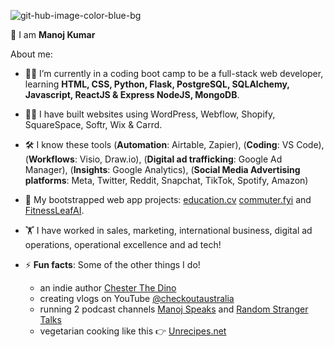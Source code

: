 ![git-hub-image-color-blue-bg](https://github.com/emanoj1/emanoj1/assets/37259245/21c79dde-4741-4305-b3aa-3c7ebf368710)

👋 I am **Manoj Kumar**

About me:

- 👨‍💻 I’m currently in a coding boot camp to be a full-stack web developer, learning **HTML, CSS, Python, Flask, PostgreSQL, SQLAlchemy, Javascript, ReactJS & Express NodeJS, MongoDB**.
- 👷‍♂️ I have built websites using WordPress, Webflow, Shopify, SquareSpace, Softr, Wix & Carrd.
- 🛠 I know these tools (**Automation**: Airtable, Zapier), (**Coding**: VS Code), (**Workflows**: Visio, Draw.io), (**Digital ad trafficking**: Google Ad Manager), (**Insights**: Google Analytics), (**Social Media Advertising platforms**: Meta, Twitter, Reddit, Snapchat, TikTok, Spotify, Amazon)     
- 🚀 My bootstrapped web app projects: [education.cv](https://education.cv) [commuter.fyi](https://commuter.fyi) and [FitnessLeafAI](https://fitnessleafai.com).
- 🏋 I have worked in sales, marketing, international business, digital ad operations, operational excellence and ad tech!

- ⚡ **Fun facts**: Some of the other things I do!
  - an indie author [Chester The Dino](https://chesterthedino.com)
  - creating vlogs on YouTube [@checkoutaustralia](https://youtube.com/@checkoutaustralia)
  - running 2 podcast channels [Manoj Speaks](https://podcasters.spotify.com/pod/show/manojspeaks) and [Random Stranger Talks](https://randomstrangertalk.com/)
  - vegetarian cooking like this 👉 [Unrecipes.net](https://unrecipes.net)
